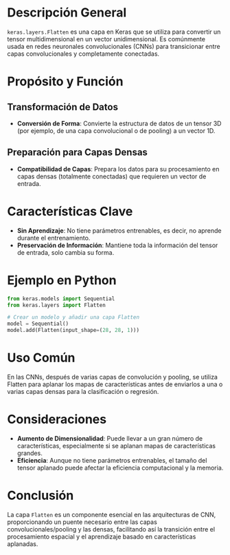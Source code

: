 
# Descripción General
`keras.layers.Flatten` es una capa en Keras que se utiliza para convertir un tensor multidimensional en un vector unidimensional. Es comúnmente usada en redes neuronales convolucionales (CNNs) para transicionar entre capas convolucionales y completamente conectadas.

# Propósito y Función
## Transformación de Datos
- **Conversión de Forma**: Convierte la estructura de datos de un tensor 3D (por ejemplo, de una capa convolucional o de pooling) a un vector 1D.

## Preparación para Capas Densas
- **Compatibilidad de Capas**: Prepara los datos para su procesamiento en capas densas (totalmente conectadas) que requieren un vector de entrada.

# Características Clave
- **Sin Aprendizaje**: No tiene parámetros entrenables, es decir, no aprende durante el entrenamiento.
- **Preservación de Información**: Mantiene toda la información del tensor de entrada, solo cambia su forma.

# Ejemplo en Python
```python
from keras.models import Sequential
from keras.layers import Flatten

# Crear un modelo y añadir una capa Flatten
model = Sequential()
model.add(Flatten(input_shape=(28, 28, 1)))
```

# Uso Común
En las CNNs, después de varias capas de convolución y pooling, se utiliza Flatten para aplanar los mapas de características antes de enviarlos a una o varias capas densas para la clasificación o regresión.

# Consideraciones
- **Aumento de Dimensionalidad**: Puede llevar a un gran número de características, especialmente si se aplanan mapas de características grandes.
- **Eficiencia**: Aunque no tiene parámetros entrenables, el tamaño del tensor aplanado puede afectar la eficiencia computacional y la memoria.

# Conclusión
La capa `Flatten` es un componente esencial en las arquitecturas de CNN, proporcionando un puente necesario entre las capas convolucionales/pooling y las densas, facilitando así la transición entre el procesamiento espacial y el aprendizaje basado en características aplanadas.
